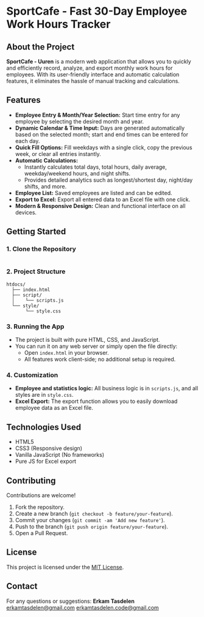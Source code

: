 # SportCafe - Fast 30-Day Employee Work Hours Tracker

## About the Project

**SportCafe - Uuren** is a modern web application that allows you to quickly and efficiently record, analyze, and export monthly work hours for employees. With its user-friendly interface and automatic calculation features, it eliminates the hassle of manual tracking and calculations.

## Features

- **Employee Entry & Month/Year Selection:** Start time entry for any employee by selecting the desired month and year.
- **Dynamic Calendar & Time Input:** Days are generated automatically based on the selected month; start and end times can be entered for each day.
- **Quick Fill Options:** Fill weekdays with a single click, copy the previous week, or clear all entries instantly.
- **Automatic Calculations:**
  - Instantly calculates total days, total hours, daily average, weekday/weekend hours, and night shifts.
  - Provides detailed analytics such as longest/shortest day, night/day shifts, and more.
- **Employee List:** Saved employees are listed and can be edited.
- **Export to Excel:** Export all entered data to an Excel file with one click.
- **Modern & Responsive Design:** Clean and functional interface on all devices.



## Getting Started

### 1. Clone the Repository

```bash
```

### 2. Project Structure

```
htdocs/
  ├── index.html
  ├── script/
  │    └── scripts.js
  └── style/
       └── style.css
```

### 3. Running the App

- The project is built with pure HTML, CSS, and JavaScript.
- You can run it on any web server or simply open the file directly:
  - Open `index.html` in your browser.
  - All features work client-side; no additional setup is required.

### 4. Customization

- **Employee and statistics logic:** All business logic is in `scripts.js`, and all styles are in `style.css`.
- **Excel Export:** The export function allows you to easily download employee data as an Excel file.

## Technologies Used

- HTML5
- CSS3 (Responsive design)
- Vanilla JavaScript (No frameworks)
- Pure JS for Excel export

## Contributing

Contributions are welcome!

1. Fork the repository.
2. Create a new branch (`git checkout -b feature/your-feature`).
3. Commit your changes (`git commit -am 'Add new feature'`).
4. Push to the branch (`git push origin feature/your-feature`).
5. Open a Pull Request.

## License

This project is licensed under the [MIT License](LICENSE).

## Contact

For any questions or suggestions:
**Erkam Tasdelen**
erkamtasdelen@gmail.com
erkamtasdelen.code@gmail.com
